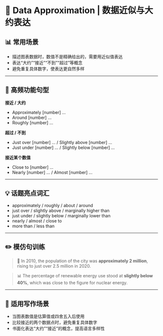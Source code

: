 # 📏 Data Approximation | 数据近似与大约表达

## 📊 常用场景

- 描述图表数据时，数值不是精确给出的，需要用近似值表达
- 表达“大约”“接近”“不到”“超过”等概念
- 避免重复具体数字，使表达更自然多样

---

## 🔁 高频功能句型

**接近 / 大约**  
- Approximately [number] ...  
- Around [number] ...  
- Roughly [number] ...  

**超过 / 不到**  
- Just over [number] ... / Slightly above [number] ...  
- Just under [number] ... / Slightly below [number] ...  

**接近某个数值**  
- Close to [number] ...  
- Nearly [number] ... / Almost [number] ...  

---

## 💡 话题亮点词汇

- approximately / roughly / about / around  
- just over / slightly above / marginally higher than  
- just under / slightly below / marginally lower than  
- nearly / almost / close to  
- more than / less than

---

## ✏️ 模仿句训练

> 📏 In 2010, the population of the city was **approximately 2 million**, rising to just over 2.5 million in 2020.  

> 📊 The percentage of renewable energy use stood at **slightly below 40%**, which was close to the figure for nuclear energy.

---

## 🧭 适用写作场景

- 当图表数值是估算值或四舍五入后使用
- 比较接近的两个数据点时，避免重复具体数字
- 书面化表达“大约”“接近”的概念，提高语言多样性
